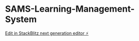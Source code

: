 # SAMS-Learning-Management-System

[Edit in StackBlitz next generation editor ⚡️](https://stackblitz.com/~/github.com/somulo1/SAMS-Learning-Management-System)